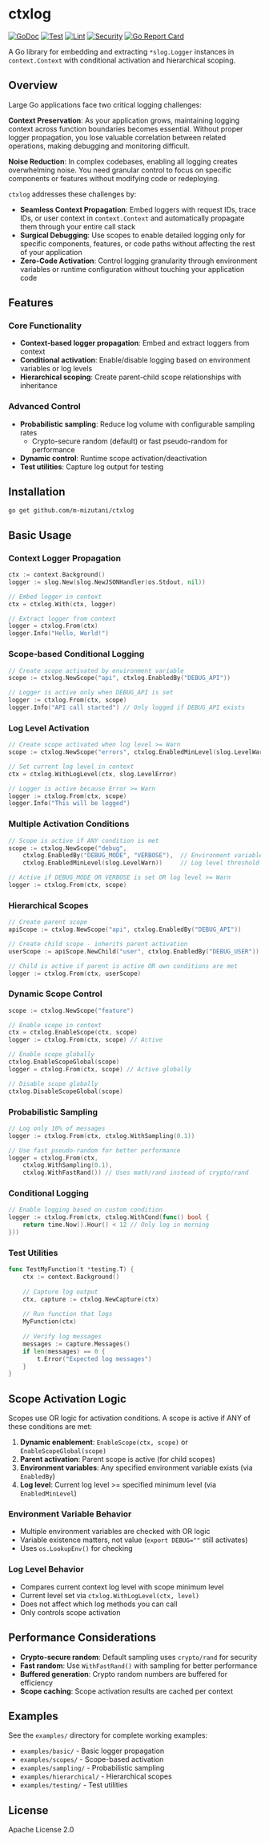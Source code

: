 # ctxlog

[![GoDoc](https://godoc.org/github.com/m-mizutani/ctxlog?status.svg)](https://godoc.org/github.com/m-mizutani/ctxlog)
[![Test](https://github.com/m-mizutani/ctxlog/actions/workflows/test.yml/badge.svg)](https://github.com/m-mizutani/ctxlog/actions/workflows/test.yml)
[![Lint](https://github.com/m-mizutani/ctxlog/actions/workflows/lint.yml/badge.svg)](https://github.com/m-mizutani/ctxlog/actions/workflows/lint.yml)
[![Security](https://github.com/m-mizutani/ctxlog/actions/workflows/security.yml/badge.svg)](https://github.com/m-mizutani/ctxlog/actions/workflows/security.yml)
[![Go Report Card](https://goreportcard.com/badge/github.com/m-mizutani/ctxlog)](https://goreportcard.com/report/github.com/m-mizutani/ctxlog)

A Go library for embedding and extracting `*slog.Logger` instances in `context.Context` with conditional activation and hierarchical scoping.

## Overview

Large Go applications face two critical logging challenges:

**Context Preservation**: As your application grows, maintaining logging context across function boundaries becomes essential. Without proper logger propagation, you lose valuable correlation between related operations, making debugging and monitoring difficult.

**Noise Reduction**: In complex codebases, enabling all logging creates overwhelming noise. You need granular control to focus on specific components or features without modifying code or redeploying.

`ctxlog` addresses these challenges by:
- **Seamless Context Propagation**: Embed loggers with request IDs, trace IDs, or user context in `context.Context` and automatically propagate them through your entire call stack
- **Surgical Debugging**: Use scopes to enable detailed logging only for specific components, features, or code paths without affecting the rest of your application
- **Zero-Code Activation**: Control logging granularity through environment variables or runtime configuration without touching your application code

## Features

### Core Functionality
- **Context-based logger propagation**: Embed and extract loggers from context
- **Conditional activation**: Enable/disable logging based on environment variables or log levels
- **Hierarchical scoping**: Create parent-child scope relationships with inheritance

### Advanced Control
- **Probabilistic sampling**: Reduce log volume with configurable sampling rates
  - Crypto-secure random (default) or fast pseudo-random for performance
- **Dynamic control**: Runtime scope activation/deactivation
- **Test utilities**: Capture log output for testing

## Installation

```bash
go get github.com/m-mizutani/ctxlog
```

## Basic Usage

### Context Logger Propagation

```go
ctx := context.Background()
logger := slog.New(slog.NewJSONHandler(os.Stdout, nil))

// Embed logger in context
ctx = ctxlog.With(ctx, logger)

// Extract logger from context
logger = ctxlog.From(ctx)
logger.Info("Hello, World!")
```

### Scope-based Conditional Logging

```go
// Create scope activated by environment variable
scope := ctxlog.NewScope("api", ctxlog.EnabledBy("DEBUG_API"))

// Logger is active only when DEBUG_API is set
logger := ctxlog.From(ctx, scope)
logger.Info("API call started") // Only logged if DEBUG_API exists
```

### Log Level Activation

```go
// Create scope activated when log level >= Warn
scope := ctxlog.NewScope("errors", ctxlog.EnabledMinLevel(slog.LevelWarn))

// Set current log level in context
ctx = ctxlog.WithLogLevel(ctx, slog.LevelError)

// Logger is active because Error >= Warn
logger := ctxlog.From(ctx, scope)
logger.Info("This will be logged")
```

### Multiple Activation Conditions

```go
// Scope is active if ANY condition is met
scope := ctxlog.NewScope("debug",
    ctxlog.EnabledBy("DEBUG_MODE", "VERBOSE"),  // Environment variables
    ctxlog.EnabledMinLevel(slog.LevelWarn))     // Log level threshold

// Active if DEBUG_MODE OR VERBOSE is set OR log level >= Warn
logger := ctxlog.From(ctx, scope)
```

### Hierarchical Scopes

```go
// Create parent scope
apiScope := ctxlog.NewScope("api", ctxlog.EnabledBy("DEBUG_API"))

// Create child scope - inherits parent activation
userScope := apiScope.NewChild("user", ctxlog.EnabledBy("DEBUG_USER"))

// Child is active if parent is active OR own conditions are met
logger := ctxlog.From(ctx, userScope)
```

### Dynamic Scope Control

```go
scope := ctxlog.NewScope("feature")

// Enable scope in context
ctx = ctxlog.EnableScope(ctx, scope)
logger := ctxlog.From(ctx, scope) // Active

// Enable scope globally
ctxlog.EnableScopeGlobal(scope)
logger = ctxlog.From(ctx, scope) // Active globally

// Disable scope globally
ctxlog.DisableScopeGlobal(scope)
```

### Probabilistic Sampling

```go
// Log only 10% of messages
logger := ctxlog.From(ctx, ctxlog.WithSampling(0.1))

// Use fast pseudo-random for better performance
logger = ctxlog.From(ctx, 
    ctxlog.WithSampling(0.1),
    ctxlog.WithFastRand()) // Uses math/rand instead of crypto/rand
```

### Conditional Logging

```go
// Enable logging based on custom condition
logger := ctxlog.From(ctx, ctxlog.WithCond(func() bool {
    return time.Now().Hour() < 12 // Only log in morning
}))
```

### Test Utilities

```go
func TestMyFunction(t *testing.T) {
    ctx := context.Background()
    
    // Capture log output
    ctx, capture := ctxlog.NewCapture(ctx)
    
    // Run function that logs
    MyFunction(ctx)
    
    // Verify log messages
    messages := capture.Messages()
    if len(messages) == 0 {
        t.Error("Expected log messages")
    }
}
```

## Scope Activation Logic

Scopes use OR logic for activation conditions. A scope is active if ANY of these conditions are met:

1. **Dynamic enablement**: `EnableScope(ctx, scope)` or `EnableScopeGlobal(scope)`
2. **Parent activation**: Parent scope is active (for child scopes)
3. **Environment variables**: Any specified environment variable exists (via `EnabledBy`)
4. **Log level**: Current log level >= specified minimum level (via `EnabledMinLevel`)

### Environment Variable Behavior

- Multiple environment variables are checked with OR logic
- Variable existence matters, not value (`export DEBUG=""` still activates)
- Uses `os.LookupEnv()` for checking

### Log Level Behavior

- Compares current context log level with scope minimum level
- Current level set via `ctxlog.WithLogLevel(ctx, level)`
- Does not affect which log methods you can call
- Only controls scope activation

## Performance Considerations

- **Crypto-secure random**: Default sampling uses `crypto/rand` for security
- **Fast random**: Use `WithFastRand()` with sampling for better performance
- **Buffered generation**: Crypto random numbers are buffered for efficiency
- **Scope caching**: Scope activation results are cached per context

## Examples

See the `examples/` directory for complete working examples:

- `examples/basic/` - Basic logger propagation
- `examples/scopes/` - Scope-based activation
- `examples/sampling/` - Probabilistic sampling
- `examples/hierarchical/` - Hierarchical scopes
- `examples/testing/` - Test utilities

## License

Apache License 2.0